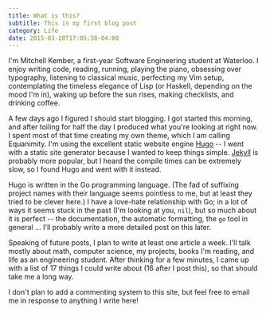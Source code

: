 ```yaml
---
title: What is this?
subtitle: This is my first blog post
category: Life
date: 2015-03-28T17:05:58-04:00
---
```


I'm Mitchell Kember, a first-year Software Engineering student at Waterloo. I enjoy writing code, reading, running, playing the piano, obsessing over typography, listening to classical music, perfecting my Vim setup, contemplating the timeless elegance of Lisp (or Haskell, depending on the mood I'm in), waking up before the sun rises, making checklists, and drinking coffee.

A few days ago I figured I should start blogging. I got started this morning, and after toiling for half the day I produced what you're looking at right now. I spent most of that time creating my own theme, which I am calling Equanimity. I'm using the excellent static website engine [Hugo][1] -- I went with a static site generator because I wanted to keep things simple. [Jekyll][2] is probably more popular, but I heard the compile times can be extremely slow, so I found Hugo and went with it instead.

Hugo is written in the Go programming language. (The fad of suffixing project names with their language seems pointless to me, but at least they tried to be clever here.) I have a love-hate relationship with Go; in a lot of ways it seems stuck in the past (I'm looking at you, `nil`), but so much about it is perfect -- the documentation, the automatic formatting, the `go` tool in general ... I'll probably write a more detailed post on this later.

Speaking of future posts, I plan to write at least one article a week. I'll talk mostly about math, computer science, my projects,  books I'm reading, and life as an engineering student. After thinking for a few minutes, I came up with a list of 17 things I could write about (16 after I post this), so that should take me a long way.

I don't plan to add a commenting system to this site, but feel free to email me in response to anything I write here!

[1]: http://gohugo.io
[2]: http://jekyllrb.com
